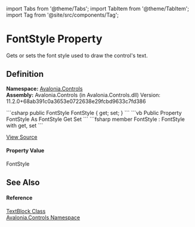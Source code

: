 import Tabs from '@theme/Tabs'; 
import TabItem from '@theme/TabItem'; 
import Tag from '@site/src/components/Tag'; 

# FontStyle Property


Gets or sets the font style used to draw the control's text.



## Definition
**Namespace:** <a href="N_Avalonia_Controls">Avalonia.Controls</a>  
**Assembly:** Avalonia.Controls (in Avalonia.Controls.dll) Version: 11.2.0+68ab391c0a3653e0722638e29fcbd9633c7fd386

<Tabs groupId="api-code-preview">
<TabItem value="csharp" label="C#">
```csharp
public FontStyle FontStyle { get; set; }
```
</TabItem>
<TabItem value="vb" label="VB">
```vb
Public Property FontStyle As FontStyle
	Get
	Set
```
</TabItem>
<TabItem value="fsharp" label="F#">
```fsharp
member FontStyle : FontStyle with get, set
```
</TabItem>
</Tabs>



<a href="https://github.com/AvaloniaUI/Avalonia/tree/master/srcAvalonia.Controls/TextBlock.cs#L243" title="View the source code">View Source</a>



#### Property Value
FontStyle

## See Also


#### Reference
<a href="T_Avalonia_Controls_TextBlock">TextBlock Class</a>  
<a href="N_Avalonia_Controls">Avalonia.Controls Namespace</a>  

